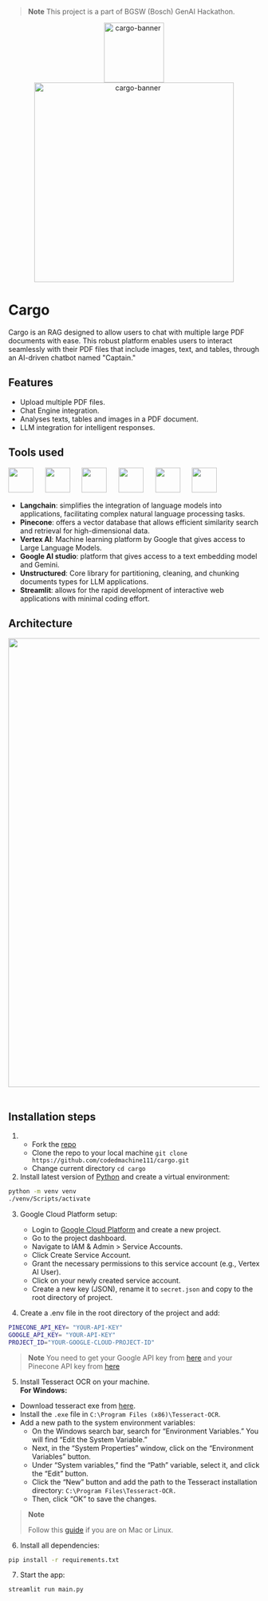 > **Note**
> This project is a part of BGSW (Bosch) GenAI Hackathon.
<p align="center">

  <img src="https://github.com/codedmachine111/cargo/assets/88738817/3fd48a95-42b1-42c9-bf8e-fcac29bce4c6" alt="cargo-banner" width="120">
  <img src="https://github.com/codedmachine111/cargo/assets/88738817/26f0b566-4950-404a-8757-b711d00fa97c" alt="cargo-banner" width="400">

</p>

# Cargo

Cargo is an RAG designed to allow users to chat with multiple large PDF documents with ease. This robust platform enables users to interact seamlessly with their PDF files that include images, text, and tables, through an AI-driven chatbot named "Captain."

## Features

- Upload multiple PDF files.
- Chat Engine integration.
- Analyses texts, tables and images in a PDF document.
- LLM integration for intelligent responses.

## Tools used
<p align="left">
   <img src="https://github.com/codedmachine111/abridge/assets/88738817/492cc671-e6c9-494b-ba2b-296f7c1bad2a" height="50px">&nbsp;&nbsp;&nbsp;&nbsp;&nbsp;
   <img src="https://github.com/codedmachine111/cargo/assets/88738817/350c8f12-ff51-4a76-8ab5-c05daba96c1d" height="50px">&nbsp;&nbsp;&nbsp;&nbsp;&nbsp;
   <img src="https://github.com/codedmachine111/cargo/assets/88738817/bc76a436-7900-4a65-ade3-fb22b70cf08b" height="50px">&nbsp;&nbsp;&nbsp;&nbsp;&nbsp;
   <img src="https://github.com/codedmachine111/cargo/assets/88738817/ef687319-cf5c-49d0-9a95-cbd209c0a95b" height="50px">&nbsp;&nbsp;&nbsp;&nbsp;&nbsp;
   <img src="https://github.com/codedmachine111/cargo/assets/88738817/e8e4d829-1c2b-4545-a719-093fecb9ac9d" height="50px">&nbsp;&nbsp;&nbsp;&nbsp;&nbsp;
   <img src="https://github.com/codedmachine111/abridge/assets/88738817/2fb73136-6d50-423f-b4a0-1962b8e6914b" height="50px">&nbsp;&nbsp;&nbsp;&nbsp;&nbsp;
</p>

- **Langchain**: simplifies the integration of language models into applications, facilitating complex natural language processing tasks.
- **Pinecone**:  offers a vector database that allows efficient similarity search and retrieval for high-dimensional data.
- **Vertex AI**: Machine learning platform by Google that gives access to Large Language Models.
- **Google AI studio**: platform that gives access to a text embedding model and Gemini.
- **Unstructured**:  Core library for partitioning, cleaning, and chunking documents types for LLM applications.
- **Streamlit**: allows for the rapid development of interactive web applications with minimal coding effort.

## Architecture
<img src="https://github.com/codedmachine111/cargo/assets/88738817/fe8bb9ee-6571-46f7-bf02-4b066abdd6c4" width="900px">&nbsp;&nbsp;&nbsp;&nbsp;&nbsp;

## Installation steps

1. - Fork the [repo](https://github.com/codedmachine111/cargo)
   - Clone the repo to your local machine `git clone https://github.com/codedmachine111/cargo.git`
   - Change current directory `cd cargo`
2. Install latest version of [Python](https://www.python.org/) and create a virtual environment:
```bash
python -m venv venv
./venv/Scripts/activate
```

3. Google Cloud Platform setup:
   - Login to [Google Cloud Platform](https://cloud.google.com) and create a new project.
   - Go to the project dashboard.
   - Navigate to IAM & Admin > Service Accounts.
   - Click Create Service Account.
   - Grant the necessary permissions to this service account (e.g., Vertex AI User).
   - Click on your newly created service account.
   - Create a new key (JSON), rename it to `secret.json` and copy to the root directory of project.

4. Create a .env file in the root directory of the project and add:

```bash
PINECONE_API_KEY= "YOUR-API-KEY"
GOOGLE_API_KEY= "YOUR-API-KEY"
PROJECT_ID="YOUR-GOOGLE-CLOUD-PROJECT-ID"
```
> **Note**
> You need to get your Google API key from [here](https://aistudio.google.com/)
> and your Pinecone API key from [here](https://www.pinecone.io/)

5. Install Tesseract OCR on your machine.\
**For Windows:**
- Download tesseract exe from [here](https://github.com/UB-Mannheim/tesseract/wiki).
- Install the `.exe` file in `C:\Program Files (x86)\Tesseract-OCR`.
- Add a new path to the system environment variables:
  - On the Windows search bar, search for “Environment Variables.” You will find “Edit the System Variable.”
  - Next, in the “System Properties” window, click on the “Environment Variables” button.
  - Under “System variables,” find the “Path” variable, select it, and click the “Edit” button.
  - Click the “New” button and add the path to the Tesseract installation directory: `C:\Program Files\Tesseract-OCR.`
  - Then, click “OK” to save the changes.

> **Note**
> 
> Follow this [guide](https://builtin.com/articles/python-tesseract) if you are on Mac or Linux.


6. Install all dependencies:
```bash
pip install -r requirements.txt
```

7. Start the app:

```bash
streamlit run main.py
```
